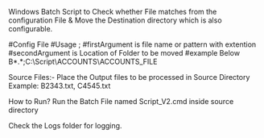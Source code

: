 Windows Batch Script to Check whether File matches from the configuration File & Move the Destination directory which is also configurable.




#Config File
#Usage <firstArgument>;<secondArgument>
#firstArgument is file name or pattern with extention
#secondArgument is Location of Folder to be moved
#example Below
B*.*;C:\Script\ACCOUNTS\ACCOUNTS_FILE

Source Files:-
Place the Output files to be processed in Source Directory
Example: B2343.txt, C4545.txt

How to Run?
Run the Batch File named Script_V2.cmd inside source directory

Check the Logs folder for logging.
